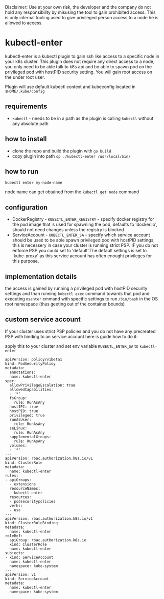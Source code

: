 Disclaimer: Use at your own risk, the developer and the company do not hold any responsibility by misusing the tool to gain prohibited access. This is only internal tooling used to give privileged person access to a node he is allowed to access. 

# kubectl-enter
kubectl-enter is a kubectl plugin to gain ssh like access to a specific node in your k8s cluster. This plugin does not require any direct access to a node, you only need to be able talk to k8s api and be able to spawn pod on the privileged pod with hostPID security setting. You will gain root access on the under root user.

Plugin will use default kubectl context and kubeconfig located in `$HOME/.kube/config`

## requirements
- `kubectl` - needs to be in a path as the plugin is calling `kubectl` without any absolute path

## how to install
- clone the repo and build the plugin with `go build`
- copy plugin into path `cp ./kubectl-enter /usr/local/bin/`

##  how to run
```
kubectl enter my-node-name
```
node name can get obtained from the `kubectl get node` command

## configuration

- DockerRegistry - `KUBECTL_ENTER_REGISTRY` - specify docker registry for the pod image that is used for spawning the pod, defaults to 'docker.io', should not need changes unless the registry is blocked
- ServiceAccount - `KUBECTL_ENTER_SA` - specify which service account should be used to be able spawn privileged pod with hostPID settings, this is necessery in case your cluster is running strict PSP. IF you do not enforce PSP you could set to 'default'.The default settings is set to 'kube-proxy' as this service account has often enought privileges for this purpose.


## implementation details
the access is gained by running a privileged pod with hostPID security settings and than running `kubectl exec` command towards that pod and executing `nsenter` cmmand with specific settings to run `/bin/bash` in the OS root namespace (thus geeting out of the container bounds)


## custom service account
If your cluster uses strict PSP policies and you do not have any precreated PSP with binding to an service account here is  guide how to do it:

apply this to your cluster and set env variable `KUBECTL_ENTER_SA` to `kubectl-enter`

```
apiVersion: policy/v1beta1
kind: PodSecurityPolicy
metadata:
  annotations:
  name: kubectl-enter
spec:
  allowPrivilegeEscalation: true
  allowedCapabilities:
  - '*'
  fsGroup:
    rule: RunAsAny
  hostIPC: true
  hostPID: true
  privileged: true
  runAsUser:
    rule: RunAsAny
  seLinux:
    rule: RunAsAny
  supplementalGroups:
    rule: RunAsAny
  volumes:
  - '*'
---
apiVersion: rbac.authorization.k8s.io/v1
kind: ClusterRole
metadata:
  name: kubectl-enter
rules:
- apiGroups:
  - extensions
  resourceNames:
  - kubectl-enter
  resources:
  - podsecuritypolicies
  verbs:
  - use
---
apiVersion: rbac.authorization.k8s.io/v1
kind: ClusterRoleBinding
metadata:
  name: kubectl-enter
roleRef:
  apiGroup: rbac.authorization.k8s.io
  kind: ClusterRole
  name: kubectl-enter
subjects:
- kind: ServiceAccount
  name: kubectl-enter
  namespace: kube-system
---
apiVersion: v1
kind: ServiceAccount
metadata:
  name: kubectl-enter
  namespace: kube-system

```
